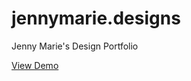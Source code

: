 # jennymarie.designs
Jenny Marie's Design Portfolio

[View Demo](https://jennymarie93.github.io/jennymarie.designs)